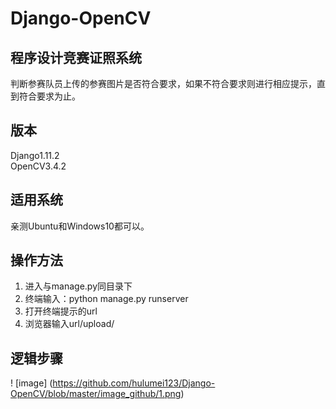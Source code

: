 # Django-OpenCV
## 程序设计竞赛证照系统
判断参赛队员上传的参赛图片是否符合要求，如果不符合要求则进行相应提示，直到符合要求为止。
## 版本
Django1.11.2  
OpenCV3.4.2
## 适用系统
亲测Ubuntu和Windows10都可以。
## 操作方法
1. 进入与manage.py同目录下
2. 终端输入：python manage.py runserver
3. 打开终端提示的url
4. 浏览器输入url/upload/
## 逻辑步骤
! [image] (https://github.com/hulumei123/Django-OpenCV/blob/master/image_github/1.png)
